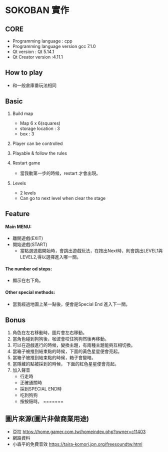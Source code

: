 # SOKOBAN 實作

## CORE
- Programming language : cpp
- Programming language version gcc 7.1.0
- Qt version : Qt 5.14.1
- Qt Creator version :4.11.1

## How to play
- 和一般倉庫番玩法相同

## Basic

1. Build map
    - Map 6 x 6(squares)
    - storage location : 3
    - box : 3

2. Player can be controlled 
3. Playable & follow the rules
4. Restart game
    - 當我動第一步的時候，restart 才會出現。
5. Levels
    - 2 levels
    - Can go to next level when clear the stage

## Feature
#### Main MENU:
- 離開遊戲(EXIT)
- 開始遊戲(START)
    - 當點選遊戲開始時，會跳出遊戲玩法，在按出Next時，則會跳出LEVEL1與LEVEL2,得以選擇進入哪一關。

#### The number od steps:
- 顯示在右下角。

#### Other special methods:
- 當我經過地圖上某一點後，便會是Special End 進入下一關。

## Bonus
1. 角色在左右移動時，圖片會左右移動。
2. 當角色碰到狗狗後，咖波會咬住狗狗然後再移動。
3. 可以在遊戲進行的時候，變換主題，有兩種主題能夠互相切換。
4. 當箱子被推到結束點的時候，下面的黃色星星便會亮起。
5. 當箱子被推到結束點的時候，箱子會變暗。
6. 當隱藏的點被採到的時候， 下面的紅色星星便會亮起。
7. 加入聲音
    - 行走時
    - 正確通關時
    - 採到SPECIAL END時
    - 吃到狗狗
    - 按按鈕時。
=======
## 圖片來源(圖片非做商業用途)
- 亞拉 <https://home.gamer.com.tw/homeindex.php?owner=c11403>
- 網路資料
- 小森平的免費音效 <https://taira-komori.jpn.org/freesoundtw.html>

